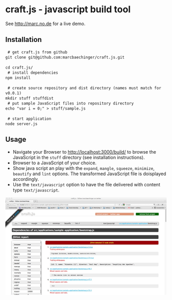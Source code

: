 # craft.js - javascript build tool

See http://marc.no.de for a live demo.

## Installation 

```
 # get craft.js from github
git clone git@github.com:marcbaechinger/craft.js.git

cd craft.js/
 # install dependencies
npm install

 # create source repository and dist directory (names must match for v0.0.1) 
mkdir stuff stuffdist
 # put sample JavaScript files into repository directory 
echo "var i = 0;" > stuff/sample.js

 # start application
node server.js

```

## Usage

- Navigate your Browser to [http://localhost:3000/build/](http://localhost:3000/build/) to browse the JavaScript in the `stuff` directory (see installation instructions).
- Browser to a JavaScript of your choice.
- Show java script an play with the `expand`, `mangle`, `squeeze`, `minimize`, `beautify` and `lint` options. The transformed JavaScript file is doisplayed accordingly.
- Use the `text/javascript` option to have the file delivered with content type `text/javascript`.
	
![JavaScript source code viewer](screenshot.jpg)
